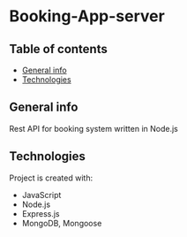 # Booking-App-server

## Table of contents

- [General info](#general-info)
- [Technologies](#tenchnologies)

## General info
Rest API for booking system written in Node.js

## Technologies

Project is created with:

- JavaScript
- Node.js 
- Express.js
- MongoDB, Mongoose
